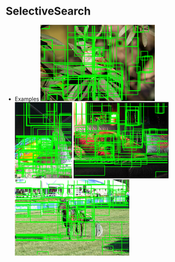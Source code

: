 # SelectiveSearch
- Examples
![](images/s000106.png)
![](images/s000115.png)
![](images/s000140.png)
![](images/s000150.png)

